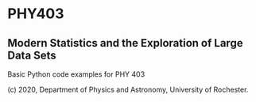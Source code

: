 # PHY403
## Modern Statistics and the Exploration of Large Data Sets

Basic Python code examples for PHY 403

(c) 2020, Department of Physics and Astronomy, University of Rochester.
